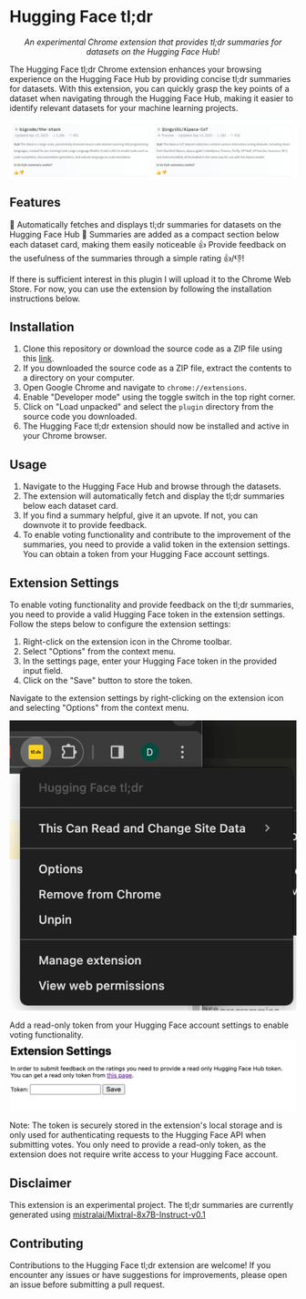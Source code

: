 # Hugging Face tl;dr 

<p style="text-align: center;"><i>An experimental Chrome extension that provides tl;dr summaries for datasets on the Hugging Face Hub!</i></p>

The Hugging Face tl;dr Chrome extension enhances your browsing experience on the Hugging Face Hub by providing concise tl;dr summaries for datasets. With this extension, you can quickly grasp the key points of a dataset when navigating through the Hugging Face Hub, making it easier to identify relevant datasets for your machine learning projects.

<img src="assets/screenshot.png" style="display: block; margin: auto;" alt="Screenshot of the descriptions shown by the Chrome Plugin">

## Features

🤖 Automatically fetches and displays tl;dr summaries for datasets on the Hugging Face Hub
📜 Summaries are added as a compact section below each dataset card, making them easily noticeable
👍 Provide feedback on the usefulness of the summaries through a simple rating 👍/👎!

If there is sufficient interest in this plugin I will upload it to the Chrome Web Store. For now, you can use the extension by following the installation instructions below.

## Installation

1. Clone this repository or download the source code as a ZIP file using this [link](https://github.com/davanstrien/huggingface-tldr/archive/refs/heads/main.zip).
2. If you downloaded the source code as a ZIP file, extract the contents to a directory on your computer.
3. Open Google Chrome and navigate to `chrome://extensions`.
4. Enable "Developer mode" using the toggle switch in the top right corner.
5. Click on "Load unpacked" and select the `plugin` directory from the source code you downloaded.
6. The Hugging Face tl;dr extension should now be installed and active in your Chrome browser.

## Usage

1. Navigate to the Hugging Face Hub and browse through the datasets.
2. The extension will automatically fetch and display the tl;dr summaries below each dataset card.
3. If you find a summary helpful, give it an upvote. If not, you can downvote it to provide feedback.
4. To enable voting functionality and contribute to the improvement of the summaries, you need to provide a valid token in the extension settings. You can obtain a token from your Hugging Face account settings.

## Extension Settings

To enable voting functionality and provide feedback on the tl;dr summaries, you need to provide a valid Hugging Face token in the extension settings. Follow the steps below to configure the extension settings:

1. Right-click on the extension icon in the Chrome toolbar.
2. Select "Options" from the context menu.
3. In the settings page, enter your Hugging Face token in the provided input field.
4. Click on the "Save" button to store the token.

Navigate to the extension settings by right-clicking on the extension icon and selecting "Options" from the context menu.

![](assets/settings.png)

Add a read-only token from your Hugging Face account settings to enable voting functionality.
![](assets/settings-page.png)

Note: The token is securely stored in the extension's local storage and is only used for authenticating requests to the Hugging Face API when submitting votes. You only need to provide a read-only token, as the extension does not require write access to your Hugging Face account.

## Disclaimer

This extension is an experimental project. The tl;dr summaries are currently generated using [mistralai/Mixtral-8x7B-Instruct-v0.1](https://huggingface.co/mistralai/Mixtral-8x7B-Instruct-v0.1)

## Contributing

Contributions to the Hugging Face tl;dr extension are welcome! If you encounter any issues or have suggestions for improvements, please open an issue before submitting a pull request.
